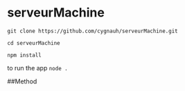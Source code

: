 # serveurMachine

```git clone https://github.com/cygnauh/serveurMachine.git```

```cd serveurMachine```

```npm install ```

to run the app
```node .```

##Method
